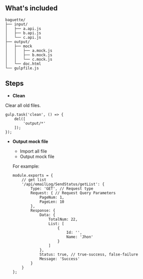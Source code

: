 ## What's included

```
baguette/
├── input/
│   ├── a.api.js
│   ├── b.api.js
│   └── c.api.js
├── output/
│   ├── mock
│   │   ├── a.mock.js
│   │   ├── b.mock.js
│   │   └── c.mock.js
│   └── doc.html
└── gulpfile.js
```

## Steps

- **Clean**

Clear all old files.
```
gulp.task('clean', () => {
    del([
        'output/*'
    ]);
});
```

- **Output mock file**

    - Import all file
    - Output mock file
    
    For example:
    ```
    module.exports = {
        // get list
        '/api/emailLog/SendStatus/getList': {
            Type: 'GET', // Request type
            Request: { // Request Query Parameters
                PageNum: 1,
                PageLen: 10
            },
            Response: {
                Data: {
                    TotalNum: 22,
                    List: [
                        {
                            Id: '',
                            Name: 'Jhon'
                        }
                    ]
                },
                Status: true, // true-success, false-failure
                Message: 'Success'
            }
        }
    };
    ```
  